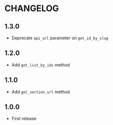 CHANGELOG
=========

1.3.0
-----

* Deprecate `api_url` parameter on `get_id_by_slug`

1.2.0
-----

* Add `get_list_by_ids` method

1.1.0
-----

* Add `get_section_url` method

1.0.0
-----

* First release
